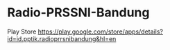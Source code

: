 # Radio-PRSSNI-Bandung

Play Store
https://play.google.com/store/apps/details?id=id.pptik.radioprrsnibandung&hl=en
